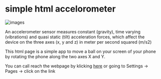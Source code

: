 # simple html accelorometer

![images](https://github.com/Mercyrion/accelo/assets/57272836/6c33578a-d49c-4282-94e0-d4692619c37c)

An accelerometer sensor measures constant (gravity), time varying (vibrations) and quasi static (tilt) acceleration forces, which affect the device on the three axes (x, y and z) in meter per second squared (m/s2)

This html page is a simple app to move a ball on your screen of your phone by rotating the phone along the two axes X and Y. 

You can call reach the webpage by klicking [here](https://mercyrion.github.io/accelo/) or going to Settings -> Pages -> click on the link
